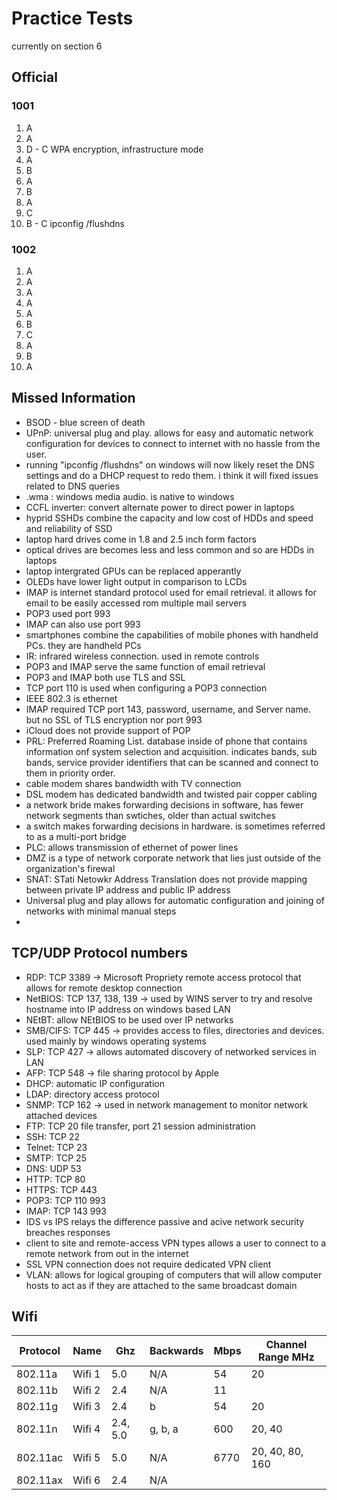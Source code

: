 # Practice Tests

currently on section 6

## Official

### 1001

1. A
2. A
3. D - C WPA encryption, infrastructure mode
4. A
5. B
6. A
7. B
8. A
9. C
10. B - C ipconfig /flushdns

### 1002

1. A
2. A
3. A
4. A
5. A
6. B
7. C
8. A
9. B
10. A

## Missed Information

- BSOD - blue screen of death
- UPnP: universal plug and play. allows for easy and automatic network configuration for devices to connect to internet with no hassle from the user.
- running "ipconfig /flushdns" on windows will now likely reset the DNS settings and do a DHCP request to redo them. i think it will fixed issues related to DNS queries
- .wma : windows media audio. is native to windows
- CCFL inverter: convert alternate power to direct power in laptops
- hyprid SSHDs combine the capacity and low cost of HDDs and speed and reliability of SSD
- laptop hard drives come in 1.8 and 2.5 inch form factors
- optical drives are becomes less and less common and so are HDDs in laptops
- laptop intergrated GPUs can be replaced apperantly
- OLEDs have lower light output in comparison to LCDs
- IMAP is internet standard protocol used for email retrieval. it allows for email to be easily accessed rom multiple mail servers
- POP3 used port 993
- IMAP can also use port 993
- smartphones combine the capabilities of mobile phones with handheld PCs. they are handheld PCs
- IR: infrared wireless connection. used in remote controls
- POP3 and IMAP serve the same function of email retrieval
- POP3 and IMAP both use TLS and SSL
- TCP port 110 is used when configuring a POP3 connection
- IEEE 802.3 is ethernet
- IMAP required TCP port 143, password, username, and Server name. but no SSL of TLS encryption nor port 993
- iCloud does not provide support of POP
- PRL: Preferred Roaming List. database inside of phone that contains information onf system selection and acquisition. indicates bands, sub bands, service provider identifiers that can be scanned and connect to them in priority order.
- cable modem shares bandwidth with TV connection
- DSL modem has dedicated bandwidth and twisted pair copper cabling
- a network bride makes forwarding decisions in software, has fewer network segments than swtiches, older than actual switches
- a switch makes forwarding decisions in hardware. is sometimes referred to as a multi-port bridge
- PLC: allows transmission of ethernet of power lines
- DMZ is a type of network corporate network that lies just outside of the organization's firewal
- SNAT: STati Netowkr Address Translation does not provide mapping between private IP address and public IP address
- Universal plug and play allows for automatic configuration and joining of networks with minimal manual steps
- 
## TCP/UDP Protocol numbers

- RDP: TCP 3389 -> Microsoft Propriety remote access protocol that allows for remote desktop connection
- NetBIOS: TCP 137, 138, 139 -> used by WINS server to try and resolve hostname into IP address on windows based LAN
- NEtBT: allow NEtBIOS to be used over IP networks
- SMB/CIFS: TCP 445 -> provides access to files, directories and devices. used mainly by windows operating systems
- SLP: TCP 427 -> allows automated discovery of networked services in LAN
- AFP: TCP 548 -> file sharing protocol by Apple
- DHCP: automatic IP configuration
- LDAP: directory access protocol
- SNMP: TCP 162 -> used in network management to monitor network attached devices
- FTP: TCP 20 file transfer, port 21 session administration
- SSH: TCP 22
- Telnet: TCP 23
- SMTP: TCP 25
- DNS: UDP 53
- HTTP: TCP 80
- HTTPS: TCP 443
- POP3: TCP 110 993
- IMAP: TCP 143 993
- IDS vs IPS relays the difference passive and acive network security breaches responses
- client to site and remote-access VPN types allows a user to connect to a remote network from out in the internet
- SSL VPN connection does not require dedicated VPN client
- VLAN: allows for logical grouping of computers that will allow computer hosts to act as if they are attached to the same broadcast domain

## Wifi

| Protocol | Name  | Ghz  | Backwards  | Mbps | Channel Range MHz|
|---|---|---|---|---|---|
| 802.11a  | Wifi 1  | 5.0       | N/A     | 54    | 20 |
| 802.11b  | Wifi 2  | 2.4       | N/A     | 11    |
| 802.11g  | Wifi 3  | 2.4       | b       | 54    | 20 |
| 802.11n  | Wifi 4  | 2.4, 5.0  | g, b, a | 600   | 20, 40|
| 802.11ac | Wifi 5  | 5.0       | N/A     | 6770  | 20, 40, 80, 160|
| 802.11ax  | Wifi 6  | 2.4  | N/A  |   |